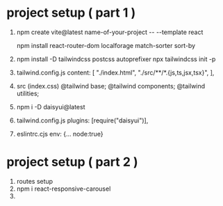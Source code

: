 # project setup ( part 1 )

1. npm create vite@latest name-of-your-project -- --template react

   npm install react-router-dom localforage match-sorter sort-by

2. npm install -D tailwindcss postcss autoprefixer
   npx tailwindcss init -p

3. tailwind.config.js
   content: [
   "./index.html",
   "./src/**/*.{js,ts,jsx,tsx}",
   ],
4. src (index.css)
   @tailwind base;
   @tailwind components;
   @tailwind utilities;
5. npm i -D daisyui@latest
6. tailwind.config.js
   plugins: [require("daisyui")],
7. eslintrc.cjs
   env: {... node:true}

# project setup ( part 2 )

1. routes setup
2. npm i react-responsive-carousel
3. 
